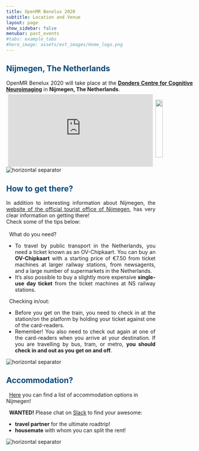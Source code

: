```yaml
---
title: OpenMR Benelux 2020
subtitle: Location and Venue
layout: page
show_sidebar: false
menubar: past_events
#tabs: example_tabs
#hero_image: assets/ext_images/Home_logo.png
---
```


<!-- ## Location and venue information -->

## <span style="color:#004777"> Nijmegen, The Netherlands </span>

<style>
.img1 {
  width: 20%;
  height: auto;
  display: inline-block;
}
.google-maps {
    position: relative;
    padding-bottom: 40%; // This is the aspect ratio
    height: 0;
    overflow: hidden;
}
.google-maps iframe {
    position: absolute;
    top: 5px;
    left: 5px;
    width: 97% !important;
    height: 100% !important;
    display: inline-block;
}             
</style>

<div style="text-align: justify">OpenMR Benelux 2020 will take place at the <a href="https://www.ru.nl/donders/"><b>Donders Centre for Cognitive Neuroimaging</b></a> in <b>Nijmegen, The Netherlands</b>.</div>

<img class="img1" style="float: right;" src="../../assets/ext_images/2020/nijmegen_doodle_big.jpg" width="240" height="80" vspace="20px">

<div class="google-maps">
  <iframe src="https://www.google.com/maps/embed?pb=!1m18!1m12!1m3!1d2465.92181613219!2d5.863482698981149!3d51.82585868217839!2m3!1f0!2f0!3f0!3m2!1i1024!2i768!4f13.1!3m3!1m2!1s0x47c708f0ef1fb461%3A0x7b612535b3a8c312!2sDonders%20Centre%20for%20Cognitive%20Neuroimaging!5e0!3m2!1sen!2sbe!4v1579348736776!5m2!1sen!2sbe" width="600" height="450" frameborder="0" style="border:0;" allowfullscreen></iframe>
</div>

<img class="img-separator" src="{{ site.baseurl }}/assets/ext_images/2020/post_separator.png" alt="horizontal separator" />

## <span style="color:#004777"> How to get there? </span>

<style>
.map-responsive{
    padding-bottom: 56.25%;
    padding-right: 5%; 
    height:0;
}
.map-responsive iframe{
    height:100%;
    width:50%;
    float: left;
}
.text-style{
    float: left;
}
.padding {
  padding-left: 0cm;
}                                                    
</style>

<div style="text-align: justify">In addition to interesting information about Nijmegen, the <a href="https://en.visitnijmegen.com/traveller-information/getting-here">website of the official tourist office of Nijmegen</a>, has very clear information on getting there! 
<br> Check some of the tips below:</div>
<br>
<i class="fas fa-lightbulb" style="position: relative; top: -3px; text-indent: 0px; vertical-align: middle; color:#004777"></i> &nbsp; What do you need?
<ul>
<li><div class="padding" style="text-align: left;"><div style="text-align: justify">To travel by public transport in the Netherlands, you need a ticket known as an OV-Chipkaart. You can buy an <b>OV-Chipkaart</b> with a starting price of €7.50 from ticket machines at larger railway stations, from newsagents, and a large number of supermarkets in the Netherlands.</div></div></li>
<li><div class="padding" style="text-align: left;"><div style="text-align: justify">It’s also possible to buy a slightly more expensive <b>single-use day ticket</b> from the ticket machines at NS railway stations.</div></div></li>
</ul>
<i class="fas fa-lightbulb" style="position: relative; top: -3px; text-indent: 0px; vertical-align: middle; color:#004777"></i> &nbsp; Checking in/out:

<ul>
<li><div class="padding" style="text-align: left;"><div style="text-align: justify">Before you get on the train, you need to check in at the station/on the platform by holding your ticket against one of the card-readers.</div></div></li>
<li><div class="padding" style="text-align: left;"><div style="text-align: justify">Remember! You also need to check out again at one of the card-readers when you arrive at your destination. If you are travelling by bus, tram, or metro, <b>you should check in and out as you get on and off</b>.</div></div></li>
</ul>
<img class="img-separator" src="{{ site.baseurl }}/assets/ext_images/2020/post_separator.png" alt="horizontal separator" />

## <span style="color:#004777"> Accommodation? </span>

<p><i class="fas fa-lightbulb" style="position: relative; top: -3px; text-indent: 0px; vertical-align: middle; color:#004777"></i> &nbsp; <a href="https://github.com/OpenMRBenelux/openmrbenelux.github.io/blob/master/places-nijmegen.md">Here</a> you can find a list of accommodation options in Nijmegen!<br></p>

<i class="fas fa-lightbulb" style="position: relative; top: -3px; text-indent: 0px; vertical-align: middle; color:#004777"></i> &nbsp; <b>WANTED!</b> Please chat on <a href="https://app.slack.com/client/TFKL50SKV/CRNM1KQU8">Slack</a> to find your awesome:

<ul>
<li><div class="padding" style="text-align: left;"><div style="text-align: justify"><b>travel partner</b> for the ultimate roadtrip!</div></div></li>
<li><div class="padding" style="text-align: left;"><div style="text-align: justify"><b>housemate</b> with whom you can split the rent!</div></div></li>
</ul>

<img class="img-separator" src="{{ site.baseurl }}/assets/ext_images/2020/post_separator.png" alt="horizontal separator" />
<br>
<a href="#"><i class="fas fa-arrow-alt-circle-up" style="position: relative; top: -3px; text-indent: 0px; vertical-align: middle; color:#004777;"></i></a>
